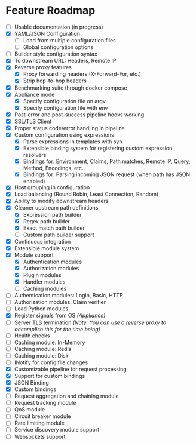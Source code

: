 # Feature Roadmap

- [ ] Usable documentation (in progress)
- [x] YAML/JSON Configuration
    - [ ] Load from multiple configuration files
    - [ ] Global configuration options
- [ ] Builder style configuration syntax
- [x] To downstream URL: Headers, Remote IP
- [x] Reverse proxy features
    - [x] Proxy forwarding headers (X-Forward-For, etc.)
    - [x] Strip hop-to-hop headers
- [x] Benchmarking suite through docker compose
- [x] Appliance mode
    - [x] Specify configuration file on argv
    - [x] Specify configuration file with env
- [x] Post-error and post-success pipeline hooks working
- [x] SSL/TLS Client
- [x] Proper status code/error handling in pipeline
- [x] Custom configuration using expressions
    - [x] Parse expressions in templates with syn
    - [x] Extensible binding system for registering custom expression resolvers
    - [x] Bindings for: Environment, Claims, Path matches, Remote IP, Query, Method, Encodings, etc..
    - [x] Bindings for: Parsing incoming JSON request (when path has JSON enabled)
- [x] Host grouping in configuration
- [x] Load balancing (Round Robin, Least Connection, Random)
- [x] Ability to modify downstream headers
- [x] Cleaner upstream path definitions
    - [x] Expression path builder
    - [x] Regex path builder
    - [x] Exact match path builder
    - [ ] Custom path builder support
- [x] Continuous integration
- [x] Extensible module system
- [x] Module support
    - [x] Authentication modules
    - [x] Authorization modules
    - [x] Plugin modules
    - [x] Handler modules
    - [ ] Caching modules
- [ ] Authentication modules: Login, Basic, HTTP
- [ ] Authorization modules: Claim verifier
- [ ] Load Python modules
- [x] Register signals from OS *(Appliance)*
- [ ] Server TLS termination *(Note: You can use a reverse proxy to accomplish this for the time being)*
- [ ] Health checks
- [ ] Caching module: In-Memory
- [ ] Caching module: Redis
- [ ] Caching module: Disk
- [ ] INotify for config file changes
- [x] Customizable pipeline for request processing
- [x] Support for custom bindings
- [x] JSON Binding
- [x] Custom bindings
- [ ] Request aggregation and chaining module
- [ ] Request tracking module
- [ ] QoS module
- [ ] Circuit breaker module
- [ ] Rate limiting module
- [ ] Service discovery module support
- [ ] Websockets support
